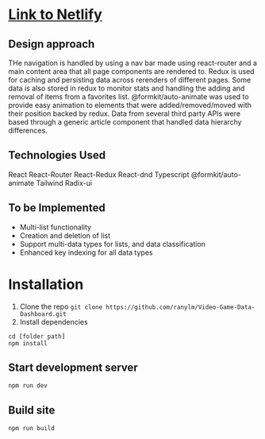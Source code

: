 # [Link to Netlify](https://admirable-arithmetic-47f34c.netlify.app/)

## Design approach

THe navigation is handled by using a nav bar made using react-router and a main content area that all page components are rendered to. Redux is used for caching and persisting data across rerenders of different pages. Some data is also stored in redux to monitor stats and handling the adding and removal of items from a favorites list. @formkit/auto-animate was used to provide easy animation to elements that were added/removed/moved with their position backed by redux. Data from several third party APIs were based through a generic article component that handled data hierarchy differences.

## Technologies Used

React
React-Router
React-Redux
React-dnd
Typescript
@formkit/auto-animate
Tailwind
Radix-ui

## To be Implemented

- Multi-list functionality
- Creation and deletion of list
- Support multi-data types for lists, and data classification
- Enhanced key indexing for all data types

# Installation

1. Clone the repo `git clone https://github.com/ranylm/Video-Game-Data-Dashboard.git`
2. Install dependencies

```
cd [folder path]
npm install
```

## Start development server

`npm run dev`

## Build site

`npm run build`
